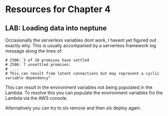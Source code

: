 # Resources for Chapter 4


## LAB: Loading data into neptune

Occasionally the serverless variables dont work, I havent yet figured out exactly why. This is usually accompanied by a serverless framework log message along the lines of:

```
# 2506: 3 of 10 promises have settled
# 2506: 7 unsettled promises:
#  ...
# This can result from latent connections but may represent a cyclic variable dependency"
```
This can result in the environment variables not being populated in the Lambda. To resolve this you can populate the environment variables fro the Lambda via the AWS console.

Alternatively you can try to sls remove and then sls deploy again.

